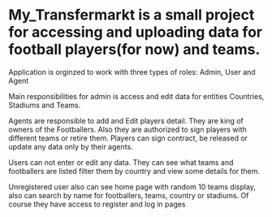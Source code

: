 # My_Transfermarkt is a small project for accessing and uploading data for football players(for now) and teams.

Application is orginzed to work with three types of roles: Admin, User and Agent

Main responsibilities for admin is access and edit data for entities Countries, Stadiums and Teams.

Agents are responsible to add and Edit players detail. They are king of owners of the Footballers. Also they are authorized to sign players with different teams or retire them.
Players can sign contract, be released or update any data only by their agents.

Users can not enter or edit any data. They can see what teams and footballers are listed filter them by country and view some details for them.

Unregistered user also can see home page with random 10 teams display, also can search by name for footballers, teams, country or stadiums. Of course they have access to register and log in pages
